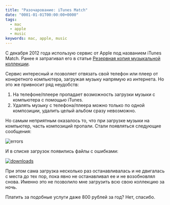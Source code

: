 ```yaml
---
title: "Разочарование: iTunes Match"
date: "0001-01-01T00:00:00+0000"
tags:
  - mac
  - apple
  - music
keywords: mac, apple, music
---
```

С декабря 2012 года использую сервис от Apple под названием iTunes Match. Ранее я затрагивал его в статье [Резервная копия музыкальной коллекции][].

  [Резервная копия музыкальной коллекции]: /2012/12/09/backup-music-collection/

Сервис интересный и позволяет отвязать свой телефон или плеер от конкретного компьютера, загружая музыку напрямую из интернета. Но это же привносит ряд неудобств:

1. На телефоне/плеере пропадает возможность загрузки музыки с компьютера с помощью iTunes.
2. Удалять музыку с телефона/плеера можно только по одной композиции, удалить целый альбом сразу невозможно.

Но самым неприятным оказалось то, что при загрузке музыки на компьютер, часть композиций пропали. Стали появляться следующие сообщения:

![errors](https://static.juev.org/2015/02/errors.png)

И в списке загрузок появились файлы с ошибками:

[![downloads](https://static.juev.org/2015/02/downloads.png)](https://static.juev.org/2015/02/downloads.png)

При этом сама загрузка несколько раз останавливалась и не двигалась с места до тех пор, пока явно не останавливал ее и не возобновлял снова. Именно это не позволило мне загрузить всю свою коллекцию за ночь.

Платить за подобные услуги даже 800 рублей за год? Нет, спасибо.
